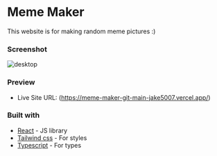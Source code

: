 # Meme Maker
This website is for making random meme pictures :)

### Screenshot

![desktop](https://github.com/jake5007/meme_maker/assets/44399233/91969c97-3d23-4d88-b80e-f2c619b2891d)

### Preview

- Live Site URL: (https://meme-maker-git-main-jake5007.vercel.app/)

### Built with

- [React](https://reactjs.org/) - JS library
- [Tailwind css](https://tailwindcss.com/) - For styles
- [Typescript](https://www.typescriptlang.org/) - For types

